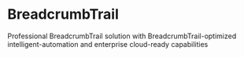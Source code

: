# BreadcrumbTrail
Professional BreadcrumbTrail solution with BreadcrumbTrail-optimized intelligent-automation and enterprise cloud-ready capabilities
